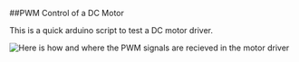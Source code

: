 ##PWM Control of a DC Motor

This is a quick arduino script to test a DC motor driver. 

![Here is how and where the PWM signals are recieved in the motor driver](https://github.com/buraisu-m/DCDriver/DCDriver.png?raw=true "Schematic")
